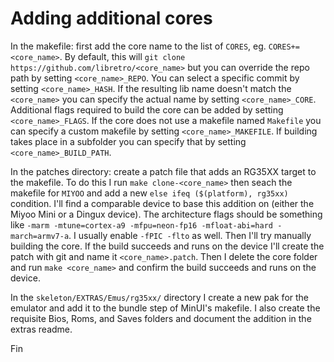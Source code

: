 # Adding additional cores

In the makefile: first add the core name to the list of `CORES`, eg. `CORES+=<core_name>`. By default, this will `git clone https://github.com/libretro/<core_name>` but you can override the repo path by setting `<core_name>_REPO`. You can select a specific commit by setting `<core_name>_HASH`. If the resulting lib name doesn't match the `<core_name>` you can specify the actual name by setting `<core_name>_CORE`. Additional flags required to build the core can be added by setting `<core_name>_FLAGS`. If the core does not use a makefile named `Makefile` you can specify a custom makefile by setting `<core_name>_MAKEFILE`. If building takes place in a subfolder you can specify that by setting `<core_name>_BUILD_PATH`.

In the patches directory: create a patch file that adds an RG35XX target to the makefile. To do this I run `make clone-<core_name>` then seach the makefile for `MIYOO` and add a new `else ifeq ($(platform), rg35xx)` condition. I'll find a comparable device to base this addition on (either the Miyoo Mini or a Dingux device). The architecture flags should be something like `-marm -mtune=cortex-a9 -mfpu=neon-fp16 -mfloat-abi=hard -march=armv7-a`. I usually enable `-fPIC -flto` as well. Then I'll try manually building the core. If the build succeeds and runs on the device I'll create the patch with git and name it `<core_name>.patch`. Then I delete the core folder and run `make <core_name>` and confirm the build succeeds and runs on the device.

In the `skeleton/EXTRAS/Emus/rg35xx/` directory I create a new pak for the emulator and add it to the bundle step of MinUI's makefile. I also create the requisite Bios, Roms, and Saves folders and document the addition in the extras readme.

Fin
